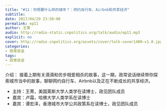 ```yaml
---
title: "#11：你想要什么样的城市？：网约自行车、Airbnb和共享经济"
subtitle: 
date: 2017/04/29 23:50:00
permalink: ep11
author: 王菁
audio: http://radio-static.cnpolitics.org/talk/audio/ep11.mp3
explicit: no
cover: http://radio.cnpolitics.org/assets/cover/talk-cover1400-v1.0.jpg
categories:
- 政常说话
tags:
- 政常说话
---
```


介绍： 接着上期有关滴滴和优步相爱相杀的故事，这一期，政常说话继续带你探索城市当中的故事，聊聊网约自行车、Airbnb以及正在不断成长的共享经济。

- 主持：王菁，美国莱斯大学人类学在读博士，政见团队成员
- 嘉宾：卢霜，哈佛大学人类学系在读博士
- 嘉宾：谭宏泽，香港城市大学公共政策系在读博士，政见团队成员
